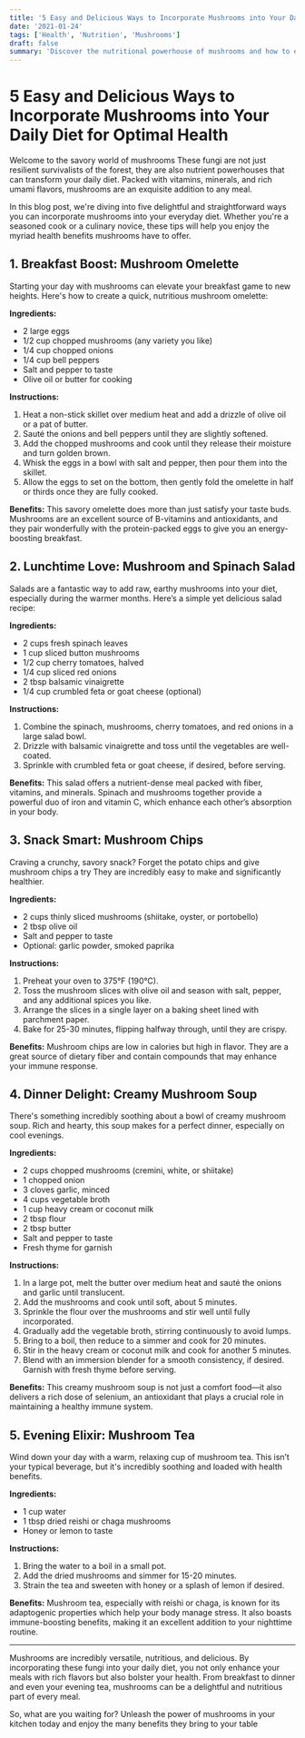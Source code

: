 ```yaml
---
title: '5 Easy and Delicious Ways to Incorporate Mushrooms into Your Daily Diet for Optimal Health'
date: '2021-01-24'
tags: ['Health', 'Nutrition', 'Mushrooms']
draft: false
summary: 'Discover the nutritional powerhouse of mushrooms and how to effortlessly make them a part of your daily meals with these 5 simple recipes'
---
```


# 5 Easy and Delicious Ways to Incorporate Mushrooms into Your Daily Diet for Optimal Health

Welcome to the savory world of mushrooms These fungi are not just resilient survivalists of the forest, they are also nutrient powerhouses that can transform your daily diet. Packed with vitamins, minerals, and rich umami flavors, mushrooms are an exquisite addition to any meal.

In this blog post, we're diving into five delightful and straightforward ways you can incorporate mushrooms into your everyday diet. Whether you're a seasoned cook or a culinary novice, these tips will help you enjoy the myriad health benefits mushrooms have to offer.

## 1. Breakfast Boost: Mushroom Omelette 

Starting your day with mushrooms can elevate your breakfast game to new heights. Here's how to create a quick, nutritious mushroom omelette:

**Ingredients:**
- 2 large eggs
- 1/2 cup chopped mushrooms (any variety you like)
- 1/4 cup chopped onions
- 1/4 cup bell peppers
- Salt and pepper to taste
- Olive oil or butter for cooking

**Instructions:**
1. Heat a non-stick skillet over medium heat and add a drizzle of olive oil or a pat of butter.
2. Sauté the onions and bell peppers until they are slightly softened.
3. Add the chopped mushrooms and cook until they release their moisture and turn golden brown.
4. Whisk the eggs in a bowl with salt and pepper, then pour them into the skillet.
5. Allow the eggs to set on the bottom, then gently fold the omelette in half or thirds once they are fully cooked.

**Benefits:** This savory omelette does more than just satisfy your taste buds. Mushrooms are an excellent source of B-vitamins and antioxidants, and they pair wonderfully with the protein-packed eggs to give you an energy-boosting breakfast.

## 2. Lunchtime Love: Mushroom and Spinach Salad

Salads are a fantastic way to add raw, earthy mushrooms into your diet, especially during the warmer months. Here’s a simple yet delicious salad recipe:

**Ingredients:**
- 2 cups fresh spinach leaves
- 1 cup sliced button mushrooms
- 1/2 cup cherry tomatoes, halved
- 1/4 cup sliced red onions
- 2 tbsp balsamic vinaigrette
- 1/4 cup crumbled feta or goat cheese (optional)

**Instructions:**
1. Combine the spinach, mushrooms, cherry tomatoes, and red onions in a large salad bowl.
2. Drizzle with balsamic vinaigrette and toss until the vegetables are well-coated.
3. Sprinkle with crumbled feta or goat cheese, if desired, before serving.

**Benefits:** This salad offers a nutrient-dense meal packed with fiber, vitamins, and minerals. Spinach and mushrooms together provide a powerful duo of iron and vitamin C, which enhance each other’s absorption in your body.

## 3. Snack Smart: Mushroom Chips

Craving a crunchy, savory snack? Forget the potato chips and give mushroom chips a try They are incredibly easy to make and significantly healthier.

**Ingredients:**
- 2 cups thinly sliced mushrooms (shiitake, oyster, or portobello)
- 2 tbsp olive oil
- Salt and pepper to taste
- Optional: garlic powder, smoked paprika

**Instructions:**
1. Preheat your oven to 375°F (190°C).
2. Toss the mushroom slices with olive oil and season with salt, pepper, and any additional spices you like.
3. Arrange the slices in a single layer on a baking sheet lined with parchment paper.
4. Bake for 25-30 minutes, flipping halfway through, until they are crispy.

**Benefits:** Mushroom chips are low in calories but high in flavor. They are a great source of dietary fiber and contain compounds that may enhance your immune response.

## 4. Dinner Delight: Creamy Mushroom Soup

There's something incredibly soothing about a bowl of creamy mushroom soup. Rich and hearty, this soup makes for a perfect dinner, especially on cool evenings.

**Ingredients:**
- 2 cups chopped mushrooms (cremini, white, or shiitake)
- 1 chopped onion
- 3 cloves garlic, minced
- 4 cups vegetable broth
- 1 cup heavy cream or coconut milk
- 2 tbsp flour
- 2 tbsp butter
- Salt and pepper to taste
- Fresh thyme for garnish

**Instructions:**
1. In a large pot, melt the butter over medium heat and sauté the onions and garlic until translucent.
2. Add the mushrooms and cook until soft, about 5 minutes.
3. Sprinkle the flour over the mushrooms and stir well until fully incorporated.
4. Gradually add the vegetable broth, stirring continuously to avoid lumps.
5. Bring to a boil, then reduce to a simmer and cook for 20 minutes.
6. Stir in the heavy cream or coconut milk and cook for another 5 minutes.
7. Blend with an immersion blender for a smooth consistency, if desired. Garnish with fresh thyme before serving.

**Benefits:** This creamy mushroom soup is not just a comfort food—it also delivers a rich dose of selenium, an antioxidant that plays a crucial role in maintaining a healthy immune system.

## 5. Evening Elixir: Mushroom Tea

Wind down your day with a warm, relaxing cup of mushroom tea. This isn’t your typical beverage, but it's incredibly soothing and loaded with health benefits.

**Ingredients:**
- 1 cup water
- 1 tbsp dried reishi or chaga mushrooms
- Honey or lemon to taste

**Instructions:**
1. Bring the water to a boil in a small pot.
2. Add the dried mushrooms and simmer for 15-20 minutes.
3. Strain the tea and sweeten with honey or a splash of lemon if desired.

**Benefits:** Mushroom tea, especially with reishi or chaga, is known for its adaptogenic properties which help your body manage stress. It also boasts immune-boosting benefits, making it an excellent addition to your nighttime routine.

---

Mushrooms are incredibly versatile, nutritious, and delicious. By incorporating these fungi into your daily diet, you not only enhance your meals with rich flavors but also bolster your health. From breakfast to dinner and even your evening tea, mushrooms can be a delightful and nutritious part of every meal.

So, what are you waiting for? Unleash the power of mushrooms in your kitchen today and enjoy the many benefits they bring to your table